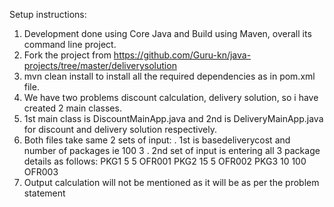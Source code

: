 Setup instructions:

1. Development done using Core Java and Build using Maven, overall its command line project.
2. Fork the project from https://github.com/Guru-kn/java-projects/tree/master/deliverysolution
3. mvn clean install to install all the required dependencies as in pom.xml file.
4. We have two problems discount calculation, delivery solution, so i have created 2 main classes.
5. 1st main class is DiscountMainApp.java and 2nd is DeliveryMainApp.java for discount and delivery solution respectively.
6. Both files take same 2 sets of input:
   . 1st is basedeliverycost and number of packages ie 100 3
   . 2nd set of input is entering all 3 package details as follows:
   PKG1 5 5 OFR001
   PKG2 15 5 OFR002
   PKG3 10 100 OFR003
7. Output calculation will not be mentioned as it will be as per the problem statement

